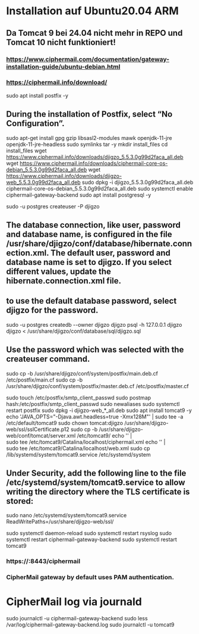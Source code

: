 # Installation auf Ubuntu20.04 ARM
## Da Tomcat 9 bei 24.04 nicht mehr in REPO und Tomcat 10 nicht funktioniert!

### https://www.ciphermail.com/documentation/gateway-installation-guide/ubuntu-debian.html
### https://ciphermail.info/download/

sudo apt install postfix -y
## During the installation of Postfix, select “No Configuration”.

sudo apt-get install gpg gzip libsasl2-modules mawk openjdk-11-jre openjdk-11-jre-headless sudo symlinks tar -y
mkdir install_files
cd install_files
wget https://www.ciphermail.info/downloads/djigzo_5.5.3.0g99d2faca_all.deb
wget https://www.ciphermail.info/downloads/ciphermail-core-os-debian_5.5.3.0g99d2faca_all.deb
wget https://www.ciphermail.info/downloads/djigzo-web_5.5.3.0g99d2faca_all.deb
sudo dpkg -i djigzo_5.5.3.0g99d2faca_all.deb ciphermail-core-os-debian_5.5.3.0g99d2faca_all.deb
sudo systemctl enable ciphermail-gateway-backend
sudo apt install postgresql -y

sudo -u postgres createuser -P djigzo
## The database connection, like user, password and database name, is configured in the file /usr/share/djigzo/conf/database/hibernate.connection.xml. The default user, password and database name is set to djigzo. If you select different values, update the hibernate.connection.xml file.
## to use the default database password, select djigzo for the password.

sudo -u postgres createdb --owner djigzo djigzo
psql -h 127.0.0.1 djigzo djigzo < /usr/share/djigzo/conf/database/sql/djigzo.sql

## Use the password which was selected with the createuser command.

sudo cp -b /usr/share/djigzo/conf/system/postfix/main.deb.cf /etc/postfix/main.cf
sudo cp -b /usr/share/djigzo/conf/system/postfix/master.deb.cf /etc/postfix/master.cf

sudo touch /etc/postfix/smtp_client_passwd
sudo postmap hash:/etc/postfix/smtp_client_passwd
sudo newaliases
sudo systemctl restart postfix
sudo dpkg -i djigzo-web_*_all.deb
sudo apt install tomcat9 -y
echo 'JAVA_OPTS="-Djava.awt.headless=true -Xmx128M"' | sudo tee -a /etc/default/tomcat9
sudo chown tomcat:djigzo /usr/share/djigzo-web/ssl/sslCertificate.p12
sudo cp -b /usr/share/djigzo-web/conf/tomcat/server.xml /etc/tomcat9/
echo '<Context docBase="/usr/share/djigzo-web/djigzo.war" />' | \
sudo tee /etc/tomcat9/Catalina/localhost/ciphermail.xml
echo '<Context docBase="/usr/share/djigzo-web/djigzo-portal.war" />' | \
sudo tee /etc/tomcat9/Catalina/localhost/web.xml
sudo cp /lib/systemd/system/tomcat9.service /etc/systemd/system

## Under Security, add the following line to the file /etc/systemd/system/tomcat9.service to allow writing the directory where the TLS certificate is stored:
sudo nano /etc/systemd/system/tomcat9.service
    ReadWritePaths=/usr/share/djigzo-web/ssl/

sudo systemctl daemon-reload
sudo systemctl restart rsyslog
sudo systemctl restart ciphermail-gateway-backend
sudo systemctl restart tomcat9

### https://<FQDN>:8443/ciphermail
### CipherMail gateway by default uses PAM authentication. 

# CipherMail log via journald

sudo journalctl -u ciphermail-gateway-backend
sudo less /var/log/ciphermail-gateway-backend.log
sudo journalctl -u tomcat9
